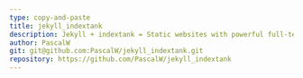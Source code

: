 ```yaml
---
type: copy-and-paste
title: jekyll_indextank
description: Jekyll + indextank = Static websites with powerful full-text search
author: PascalW
git: git@github.com:PascalW/jekyll_indextank.git
repository: https://github.com/PascalW/jekyll_indextank
---
```

